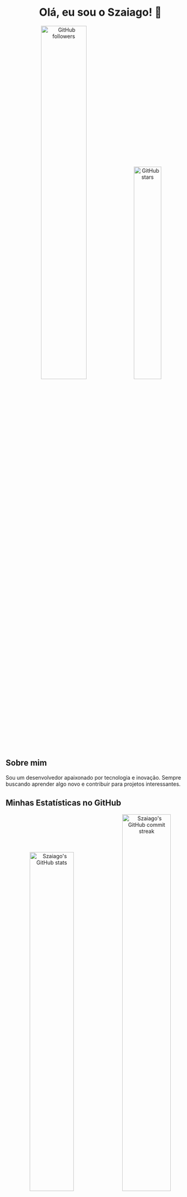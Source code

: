 <h1 align="center">Olá, eu sou o Szaiago! 👋</h1>

<p align="center">
  <img src="https://img.shields.io/github/followers/Szaiago?style=social&color=black" alt="GitHub followers" width="49%">
  <img src="https://img.shields.io/github/stars/Szaiago?style=social&color=black" alt="GitHub stars" width="38%">
</p>

## Sobre mim

Sou um desenvolvedor apaixonado por tecnologia e inovação. Sempre buscando aprender algo novo e contribuir para projetos interessantes.

## Minhas Estatísticas no GitHub

<p align="center">
  <img src="https://github-readme-stats.vercel.app/api?username=Szaiago&show_icons=true&theme=ambient_gradient&hide_border=true" alt="Szaiago's GitHub stats" width="48%">
  <img src="https://github-readme-streak-stats.herokuapp.com/?user=Szaiago&theme=ambient_gradient&hide_border=true" alt="Szaiago's GitHub commit streak" width="50.6%">
</p>

## Redes Sociais

<p align="center">
  <a href="https://www.linkedin.com/in/szaiago/"><img src="https://img.shields.io/badge/-Szaiago-blue?style=for-the-badge&logo=Linkedin&logoColor=white" alt="Linkedin"></a>
  <a href="mailto:szaiago@gmail.com"><img src="https://img.shields.io/badge/-szaiago@gmail.com-c14438?style=for-the-badge&logo=Gmail&logoColor=white" alt="Gmail"></a>
  <a href="https://instagram.com/szaiago/"><img src="https://img.shields.io/badge/-Szaiago-purple?style=for-the-badge&logo=instagram&logoColor=white" alt="Instagram"></a>
</p>

## GitHub Activity Graph

<p align="center">
  <a href="https://github.com/ashutosh00710/github-readme-activity-graph">
    <img src="https://github-readme-activity-graph.vercel.app/graph?username=Szaiago" alt="GitHub Activity Graph" width="100%">
  </a>
</p>

## Curtir meu perfil do GitHub

<p align="center">
  <a href="https://github.com/Szaiago" style="text-decoration: none;">
    <img src="https://img.shields.io/github/followers/Szaiago?style=social&color=black" alt="Seguidores">
  </a>
  &nbsp;
  <a href="https://github.com/Szaiago">
    <img src="https://github-buttons.s3.amazonaws.com/follow-button.html?user=Szaiago&type=follow&color=black" alt="Curtir">
  </a>
  &nbsp;
  <a href="https://github.com/Szaiago">
    <img src="https://github-buttons.s3.amazonaws.com/follow-button.html?user=Szaiago&type=follow&color=black&count=true" alt="Não Curtir">
  </a>
</p>

## Linguagens e Ferramentas

<p align="center">
  <img src="https://img.shields.io/badge/-HTML5-000?style=for-the-badge&logo=HTML5" alt="HTML5">
  <img src="https://img.shields.io/badge/-CSS3-000?style=for-the-badge&logo=CSS3&logoColor=1572B6" alt="CSS3">
  <img src="https://img.shields.io/badge/-JavaScript-000?style=for-the-badge&logo=JavaScript" alt="JavaScript">
  <img src="https://img.shields.io/badge/-MySQL-000?style=for-the-badge&logo=MySQL" alt="MySQL">
  <img src="https://img.shields.io/badge/-PHP-000?style=for-the-badge&logo=PHP" alt="PHP">
</p>

---

<p align="center">
  Fique à vontade para explorar meus repositórios e contribuir com o que puder!
</p>
